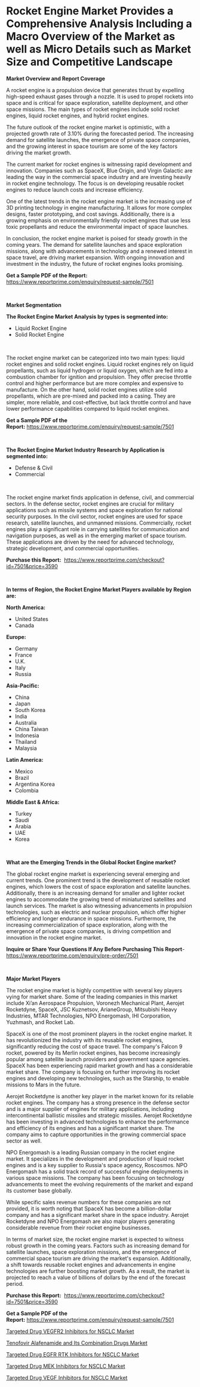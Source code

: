 <p><h1>Rocket Engine Market Provides a Comprehensive Analysis Including a Macro Overview of the Market as well as Micro Details such as Market Size and Competitive Landscape</h1></p><p><strong>Market Overview and Report Coverage</strong></p>
<p><p>A rocket engine is a propulsion device that generates thrust by expelling high-speed exhaust gases through a nozzle. It is used to propel rockets into space and is critical for space exploration, satellite deployment, and other space missions. The main types of rocket engines include solid rocket engines, liquid rocket engines, and hybrid rocket engines.</p><p>The future outlook of the rocket engine market is optimistic, with a projected growth rate of 3.10% during the forecasted period. The increasing demand for satellite launches, the emergence of private space companies, and the growing interest in space tourism are some of the key factors driving the market growth.</p><p>The current market for rocket engines is witnessing rapid development and innovation. Companies such as SpaceX, Blue Origin, and Virgin Galactic are leading the way in the commercial space industry and are investing heavily in rocket engine technology. The focus is on developing reusable rocket engines to reduce launch costs and increase efficiency.</p><p>One of the latest trends in the rocket engine market is the increasing use of 3D printing technology in engine manufacturing. It allows for more complex designs, faster prototyping, and cost savings. Additionally, there is a growing emphasis on environmentally friendly rocket engines that use less toxic propellants and reduce the environmental impact of space launches.</p><p>In conclusion, the rocket engine market is poised for steady growth in the coming years. The demand for satellite launches and space exploration missions, along with advancements in technology and a renewed interest in space travel, are driving market expansion. With ongoing innovation and investment in the industry, the future of rocket engines looks promising.</p></p>
<p><strong>Get a Sample PDF of the Report:</strong> <a href="https://www.reportprime.com/enquiry/request-sample/7501">https://www.reportprime.com/enquiry/request-sample/7501</a></p>
<p>&nbsp;</p>
<p><strong>Market Segmentation</strong></p>
<p><strong>The Rocket Engine Market Analysis by types is segmented into:</strong></p>
<p><ul><li>Liquid Rocket Engine</li><li>Solid Rocket Engine</li></ul></p>
<p>&nbsp;</p>
<p><p>The rocket engine market can be categorized into two main types: liquid rocket engines and solid rocket engines. Liquid rocket engines rely on liquid propellants, such as liquid hydrogen or liquid oxygen, which are fed into a combustion chamber for ignition and propulsion. They offer precise throttle control and higher performance but are more complex and expensive to manufacture. On the other hand, solid rocket engines utilize solid propellants, which are pre-mixed and packed into a casing. They are simpler, more reliable, and cost-effective, but lack throttle control and have lower performance capabilities compared to liquid rocket engines.</p></p>
<p><strong>Get a Sample PDF of the Report:</strong>&nbsp;<a href="https://www.reportprime.com/enquiry/request-sample/7501">https://www.reportprime.com/enquiry/request-sample/7501</a></p>
<p>&nbsp;</p>
<p><strong>The Rocket Engine Market Industry Research by Application is segmented into:</strong></p>
<p><ul><li>Defense & Civil</li><li>Commercial</li></ul></p>
<p>&nbsp;</p>
<p><p>The rocket engine market finds application in defense, civil, and commercial sectors. In the defense sector, rocket engines are crucial for military applications such as missile systems and space exploration for national security purposes. In the civil sector, rocket engines are used for space research, satellite launches, and unmanned missions. Commercially, rocket engines play a significant role in carrying satellites for communication and navigation purposes, as well as in the emerging market of space tourism. These applications are driven by the need for advanced technology, strategic development, and commercial opportunities.</p></p>
<p><strong>Purchase this Report:</strong>&nbsp; <a href="https://www.reportprime.com/checkout?id=7501&price=3590">https://www.reportprime.com/checkout?id=7501&price=3590</a></p>
<p>&nbsp;</p>
<p><strong>In terms of Region, the Rocket Engine Market Players available by Region are:</strong></p>
<p>
    <p> <strong> North America: </strong>
        <ul>
            <li>United States</li>
            <li>Canada</li>
        </ul>
        </p> 
    <p> <strong> Europe: </strong>
        <ul>
            <li>Germany</li>
            <li>France</li>
            <li>U.K.</li>
            <li>Italy</li>
            <li>Russia</li>
        </ul>
        </p> 
    <p> <strong> Asia-Pacific: </strong>
        <ul>
            <li>China</li>
            <li>Japan</li>
            <li>South Korea</li>
            <li>India</li>
            <li>Australia</li>
            <li>China Taiwan</li>
            <li>Indonesia</li>
            <li>Thailand</li>
            <li>Malaysia</li>
        </ul>
        </p> 
    <p> <strong> Latin America: </strong>
        <ul>
            <li>Mexico</li>
            <li>Brazil</li>
            <li>Argentina Korea</li>
            <li>Colombia</li>
        </ul>
        </p> 
    <p> <strong> Middle East & Africa: </strong>
        <ul>
            <li>Turkey</li>
            <li>Saudi</li>
            <li>Arabia</li>
            <li>UAE</li>
            <li>Korea</li>
        </ul>
    </p>
    </p>
<p>&nbsp;</p>
<p><strong>What are the Emerging Trends in the Global Rocket Engine market?</strong></p>
<p><p>The global rocket engine market is experiencing several emerging and current trends. One prominent trend is the development of reusable rocket engines, which lowers the cost of space exploration and satellite launches. Additionally, there is an increasing demand for smaller and lighter rocket engines to accommodate the growing trend of miniaturized satellites and launch services. The market is also witnessing advancements in propulsion technologies, such as electric and nuclear propulsion, which offer higher efficiency and longer endurance in space missions. Furthermore, the increasing commercialization of space exploration, along with the emergence of private space companies, is driving competition and innovation in the rocket engine market.</p></p>
<p><strong>Inquire or Share Your Questions If Any Before Purchasing This Report</strong>- <a href="https://www.reportprime.com/enquiry/pre-order/7501">https://www.reportprime.com/enquiry/pre-order/7501</a></p>
<p>&nbsp;</p>
<p><strong>Major Market Players</strong></p>
<p><p>The rocket engine market is highly competitive with several key players vying for market share. Some of the leading companies in this market include Xi’an Aerospace Propulsion, Voronezh Mechanical Plant, Aerojet Rocketdyne, SpaceX, JSC Kuznetsov, ArianeGroup, Mitsubishi Heavy Industries, MTAR Technologies, NPO Energomash, IHI Corporation, Yuzhmash, and Rocket Lab.</p><p>SpaceX is one of the most prominent players in the rocket engine market. It has revolutionized the industry with its reusable rocket engines, significantly reducing the cost of space travel. The company's Falcon 9 rocket, powered by its Merlin rocket engines, has become increasingly popular among satellite launch providers and government space agencies. SpaceX has been experiencing rapid market growth and has a considerable market share. The company is focusing on further improving its rocket engines and developing new technologies, such as the Starship, to enable missions to Mars in the future.</p><p>Aerojet Rocketdyne is another key player in the market known for its reliable rocket engines. The company has a strong presence in the defense sector and is a major supplier of engines for military applications, including intercontinental ballistic missiles and strategic missiles. Aerojet Rocketdyne has been investing in advanced technologies to enhance the performance and efficiency of its engines and has a significant market share. The company aims to capture opportunities in the growing commercial space sector as well.</p><p>NPO Energomash is a leading Russian company in the rocket engine market. It specializes in the development and production of liquid rocket engines and is a key supplier to Russia's space agency, Roscosmos. NPO Energomash has a solid track record of successful engine deployments in various space missions. The company has been focusing on technology advancements to meet the evolving requirements of the market and expand its customer base globally.</p><p>While specific sales revenue numbers for these companies are not provided, it is worth noting that SpaceX has become a billion-dollar company and has a significant market share in the space industry. Aerojet Rocketdyne and NPO Energomash are also major players generating considerable revenue from their rocket engine businesses.</p><p>In terms of market size, the rocket engine market is expected to witness robust growth in the coming years. Factors such as increasing demand for satellite launches, space exploration missions, and the emergence of commercial space tourism are driving the market's expansion. Additionally, a shift towards reusable rocket engines and advancements in engine technologies are further boosting market growth. As a result, the market is projected to reach a value of billions of dollars by the end of the forecast period.</p></p>
<p><strong>Purchase this Report:</strong>&nbsp;&nbsp;<a href="https://www.reportprime.com/checkout?id=7501&price=3590">https://www.reportprime.com/checkout?id=7501&price=3590</a></p>
<p></p>
<p><strong>Get a Sample PDF of the Report:</strong>&nbsp;<a href="https://www.reportprime.com/enquiry/request-sample/7501">https://www.reportprime.com/enquiry/request-sample/7501</a></p>
<p><p><a href="https://medium.com/@malcomw102036/targeted-drug-vegfr2-inhibitors-for-nsclc-market-analysis-and-sze-forecasted-for-period-from-2023-93dec7e3e7b2">Targeted Drug VEGFR2 Inhibitors for NSCLC Market</a></p><p><a href="https://medium.com/@malcomw102036/analyzing-tenofovir-alafenamide-and-its-combination-drugs-market-global-industry-perspective-and-0ba1236bc2a9">Tenofovir Alafenamide and Its Combination Drugs Market</a></p><p><a href="https://medium.com/@malcomw102036/targeted-drug-egfr-rtk-inhibitors-for-nsclc-market-analysis-its-cagr-market-segmentation-and-324f3db194e5">Targeted Drug EGFR RTK Inhibitors for NSCLC Market</a></p><p><a href="https://medium.com/@malcomw102036/targeted-drug-mek-inhibitors-for-nsclc-market-research-report-its-history-and-forecast-2023-to-3e3d43210c1b">Targeted Drug MEK Inhibitors for NSCLC Market</a></p><p><a href="https://medium.com/@malcomw102036/targeted-drug-vegf-inhibitors-for-nsclc-market-analysis-and-sze-forecasted-for-period-from-2023-to-d20bdcc4ba22">Targeted Drug VEGF Inhibitors for NSCLC Market</a></p></p>